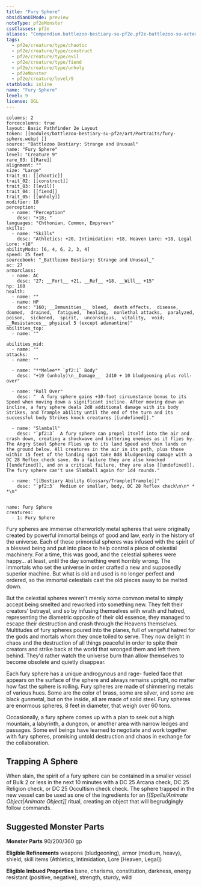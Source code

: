 ```yaml
---
title: "Fury Sphere"
obsidianUIMode: preview
noteType: pf2eMonster
cssClasses: pf2e
aliases: "Compendium.battlezoo-bestiary-su-pf2e.pf2e-battlezoo-su-actors.Actor.g06Gy8qfU2i9XsUw" 
tags:
  - pf2e/creature/type/chaotic
  - pf2e/creature/type/construct
  - pf2e/creature/type/evil
  - pf2e/creature/type/fiend
  - pf2e/creature/type/unholy
  - pf2eMonster
  - pf2e/creature/level/9
statblock: inline
name: "Fury Sphere"
level: 9
license: OGL
---
```


```statblock
columns: 2
forcecolumns: true
layout: Basic Pathfinder 2e Layout
token: [[modules/battlezoo-bestiary-su-pf2e/art/Portraits/fury-sphere.webp| ]]
source: "Battlezoo Bestiary: Strange and Unusual"
name: "Fury Sphere"
level: "Creature 9"
rare_03: [[Rare]]
alignment: ""
size: "Large"
trait_01: [[chaotic]]
trait_02: [[construct]]
trait_03: [[evil]]
trait_04: [[fiend]]
trait_05: [[unholy]]
modifier: 18
perception:
  - name: "Perception"
    desc: "+18; "
languages: "Chthonian, Common, Empyrean"
skills:
  - name: "Skills"
    desc: "Athletics: +20, Intimidation: +18, Heaven Lore: +18, Legal Lore: +18"
abilityMods: [6, 4, 6, 2, 3, 4]
speed: 25 feet
sourcebook: "_Battlezoo Bestiary: Strange and Unusual_"
ac: 27
armorclass:
  - name: AC
    desc: "27; __Fort__ +21, __Ref__ +18, __Will__ +15"
hp: 160
health:
  - name: ""
  - name: HP
    desc: "160; __Immunities__  bleed,  death effects,  disease,  doomed,  drained,  fatigued,  healing,  nonlethal attacks,  paralyzed,  poison,  sickened,  spirit,  unconscious,  vitality,  void; __Resistances__ physical 5 (except adamantine)"
abilities_top:
  - name: ""

abilities_mid:
  - name: ""
attacks:
  - name: ""

  - name: "**Melee** `pf2:1` Body"
    desc: "+19 (unholy)\n__Damage__  2d10 + 10 bludgeoning plus roll-over"

  - name: "Roll Over"
    desc: "  A fury sphere gains +10-foot circumstance bonus to its Speed when moving down a significant incline. After moving down an incline, a fury sphere deals 2d8 additional damage with its body Strikes, and Trample ability until the end of the turn and its successful body Strikes knock creatures [[undefined]]."

  - name: "Slamball"
    desc: "`pf2:3`  A fury sphere can propel itself into the air and crash down, creating a shockwave and battering enemies as it flies by. The Angry Steel Sphere Flies up to its land Speed and then lands on the ground below. All creatures in the air in its path, plus those within 15 feet of the landing spot take 8d8 bludgeoning damage with a DC 28 Reflex check save. On a failure they are also knocked [[undefined]], and on a critical failure, they are also [[undefined]]. The fury sphere can't use Slamball again for 1d4 rounds."

  - name: "[[Bestiary Ability Glossary/Trample|Trample]]"
    desc: "`pf2:3`  Medium or smaller, body, DC 28 Reflex check\n\n* * *\n"
 
```

```encounter-table
name: Fury Sphere
creatures:
  - 1: Fury Sphere
```



Fury spheres are immense otherworldly metal spheres that were originally created by powerful immortal beings of good and law, early in the history of the universe. Each of these primordial spheres was infused with the spirit of a blessed being and put into place to help control a piece of celestial machinery. For a time, this was good, and the celestial spheres were happy... at least, until the day something went horribly wrong. The immortals who set the universe in order crafted a new and supposedly superior machine. But what is old and used is no longer perfect and ordered, so the immortal celestials cast the old pieces away to be melted down.

But the celestial spheres weren't merely some common metal to simply accept being smelted and reworked into something new. They felt their creators' betrayal, and so by infusing themselves with wrath and hatred, representing the diametric opposite of their old essence, they managed to escape their destruction and crash through the Heavens themselves. Multitudes of fury spheres poured into the planes, full of vengeful hatred for the gods and mortals whom they once toiled to serve. They now delight in chaos and the destruction of all things peaceful in order to spite their creators and strike back at the world that wronged them and left them behind. They'd rather watch the universe burn than allow themselves to become obsolete and quietly disappear.

Each fury sphere has a unique androgynous and rage- fueled face that appears on the surface of the sphere and always remains upright, no matter how fast the sphere is rolling. Fury spheres are made of shimmering metals of various hues. Some are the color of brass, some are silver, and some are black gunmetal, but on the inside, all are made of solid steel. Fury spheres are enormous spheres, 8 feet in diameter, that weigh over 60 tons.

Occasionally, a fury sphere comes up with a plan to seek out a high mountain, a labyrinth, a dungeon, or another area with narrow ledges and passages. Some evil beings have learned to negotiate and work together with fury spheres, promising untold destruction and chaos in exchange for the collaboration.

## Trapping A Sphere

When slain, the spirit of a fury sphere can be contained in a smaller vessel of Bulk 2 or less in the next 10 minutes with a DC 25 Arcana check, DC 25 Religion check, or DC 25 Occultism check check. The sphere trapped in the new vessel can be used as one of the ingredients for an _[[Spells/Animate Object|Animate Object]]_ ritual, creating an object that will begrudgingly follow commands.

## Suggested Monster Parts

**Monster Parts** 90/200/360 gp

**Eligible Refinements** weapons (bludgeoning), armor (medium, heavy), shield, skill items (Athletics, Intimidation, Lore \[Heaven, Legal\])

**Eligible Imbued Properties** bane, charisma, constitution, darkness, energy resistant (positive, negative), strength, sturdy, wild
